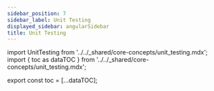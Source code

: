```yaml
---
sidebar_position: 7
sidebar_label: Unit Testing
displayed_sidebar: angularSidebar
title: Unit Testing
---
```


import UnitTesting from '../../_shared/core-concepts/unit_testing.mdx';
import { toc as dataTOC } from '../../_shared/core-concepts/unit_testing.mdx';

export const toc = [...dataTOC];

<UnitTesting />